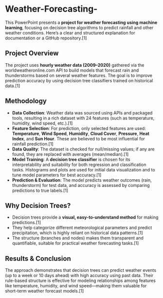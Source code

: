 # Weather-Forecasting-
This PowerPoint presents a **project for weather forecasting using machine learning**, focusing on decision tree algorithms to predict rainfall and other weather conditions. Here’s a clear and structured explanation for documentation or a GitHub repository.[1]

## Project Overview

The project uses **hourly weather data (2009–2020)** gathered via the worldweatheronline.com API to build models that forecast rain and thunderstorms based on several weather features. The goal is to improve prediction accuracy by using decision tree classifiers trained on historical data.[1]

## Methodology

- **Data Collection**: Weather data was sourced using APIs and packaged tools, resulting in a rich dataset with 24 features (such as temperature, humidity, wind speed, etc.).[1]
- **Feature Selection**: For prediction, only selected features are used: **Temperature**, **Wind Speed**, **Humidity**, **Cloud Cover**, **Pressure**, **Heat Index**, and **Sun Hour**. These are believed to be most influential for rainfall prediction.[1]
- **Data Quality**: The dataset is checked for null/missing values; if any are found, they are replaced with averages (mean/median).[1]
- **Model Training**: A **decision tree classifier** is chosen for its interpretability and suitability for both regression and classification tasks. Histograms and plots are used for initial data visualization and to tune model parameters for best accuracy.[1]
- **Prediction & Evaluation**: The model predicts weather outcomes (rain, thunderstorm) for test data, and accuracy is assessed by comparing predictions to true labels.[1]

## Why Decision Trees?

- Decision trees provide a **visual, easy-to-understand method** for making predictions.[1]
- They help categorize different meteorological parameters and predict precipitation, which is highly reliant on historical data patterns.[1]
- The structure (branches and nodes) makes them transparent and quantifiable, suitable for practical weather forecasting tasks.[1]

## Results & Conclusion

The approach demonstrates that decision trees can predict weather events (up to a week or 10 days ahead) with high accuracy using past data. Their rule-based structure is effective for modeling relationships among features like temperature, humidity, and wind speed—making them valuable for short-term weather forecast models.[1]

